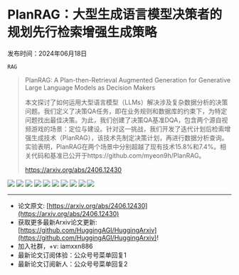 # PlanRAG：大型生成语言模型决策者的规划先行检索增强生成策略
发布时间：2024年06月18日

`RAG`
> PlanRAG: A Plan-then-Retrieval Augmented Generation for Generative Large Language Models as Decision Makers
>
> 本文探讨了如何运用大型语言模型（LLMs）解决涉及复杂数据分析的决策问题。我们定义了决策QA任务，即在业务规则和数据库的约束下，为特定问题找出最佳决策。为此，我们创建了决策QA基准DQA，包含两个源自视频游戏的场景：定位与建设。针对这一挑战，我们开发了迭代计划后检索增强生成技术（PlanRAG），该技术先制定决策计划，再进行数据分析查询。实验表明，PlanRAG在两个场景中分别超越了现有技术15.8%和7.4%。相关代码和基准已公开于https://github.com/myeon9h/PlanRAG。
>
> https://arxiv.org/abs/2406.12430

![](https://raw.githubusercontent.com/HuggingAGI/HuggingArxiv/main/paper_images/2406.12430/x1.png)
![](https://raw.githubusercontent.com/HuggingAGI/HuggingArxiv/main/paper_images/2406.12430/x4.png)
![](https://raw.githubusercontent.com/HuggingAGI/HuggingArxiv/main/paper_images/2406.12430/x5.png)
![](https://raw.githubusercontent.com/HuggingAGI/HuggingArxiv/main/paper_images/2406.12430/x6.png)
![](https://raw.githubusercontent.com/HuggingAGI/HuggingArxiv/main/paper_images/2406.12430/x7.png)
![](https://raw.githubusercontent.com/HuggingAGI/HuggingArxiv/main/paper_images/2406.12430/x8.png)
![](https://raw.githubusercontent.com/HuggingAGI/HuggingArxiv/main/paper_images/2406.12430/x9.png)
![](https://raw.githubusercontent.com/HuggingAGI/HuggingArxiv/main/paper_images/2406.12430/x10.png)
![](https://raw.githubusercontent.com/HuggingAGI/HuggingArxiv/main/paper_images/2406.12430/x11.png)
![](https://raw.githubusercontent.com/HuggingAGI/HuggingArxiv/main/paper_images/2406.12430/x12.png)

<hr />

- 论文原文: [https://arxiv.org/abs/2406.12430](https://arxiv.org/abs/2406.12430)
- 获取更多最新Arxiv论文更新: [https://github.com/HuggingAGI/HuggingArxiv](https://github.com/HuggingAGI/HuggingArxiv)!
- 加入社群，+v: iamxxn886
- 最新论文订阅体验：公众号号菜单回复1
- 最新论文订阅新人：公众号号菜单回复2